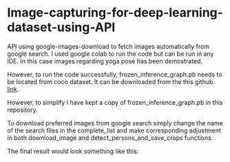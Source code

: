 # Image-capturing-for-deep-learning-dataset-using-API
API using google-images-download to fetch images automatically from google search. I used google colab to run the code but can be run in any IDE. In this case images regarding yoga pose has been demostrated.

However, to run the code successfully, frozen_inference_graph.pb needs to be located from coco dataset. It can be downloaded from the this github [link](https://github.com/floydhub/object-detection-template/tree/master/models/ssdlite_mobilenet_v2_coco_2018_05_09).

However, to simplify I have kept a copy of frozen_inference_graph.pb in this repository. 

To download preferred images from google search simply change the name of the search files in the complete_list and make corresponding adjustment in both download_image and detect_persons_and_save_crops functions.

The final result would look something like this:

